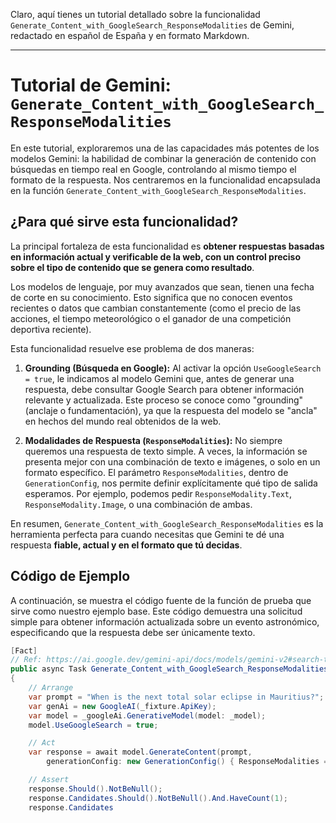 Claro, aquí tienes un tutorial detallado sobre la funcionalidad `Generate_Content_with_GoogleSearch_ResponseModalities` de Gemini, redactado en español de España y en formato Markdown.

---

# Tutorial de Gemini: `Generate_Content_with_GoogleSearch_ResponseModalities`

En este tutorial, exploraremos una de las capacidades más potentes de los modelos Gemini: la habilidad de combinar la generación de contenido con búsquedas en tiempo real en Google, controlando al mismo tiempo el formato de la respuesta. Nos centraremos en la funcionalidad encapsulada en la función `Generate_Content_with_GoogleSearch_ResponseModalities`.

## ¿Para qué sirve esta funcionalidad?

La principal fortaleza de esta funcionalidad es **obtener respuestas basadas en información actual y verificable de la web, con un control preciso sobre el tipo de contenido que se genera como resultado**.

Los modelos de lenguaje, por muy avanzados que sean, tienen una fecha de corte en su conocimiento. Esto significa que no conocen eventos recientes o datos que cambian constantemente (como el precio de las acciones, el tiempo meteorológico o el ganador de una competición deportiva reciente).

Esta funcionalidad resuelve ese problema de dos maneras:

1.  **Grounding (Búsqueda en Google):** Al activar la opción `UseGoogleSearch = true`, le indicamos al modelo Gemini que, antes de generar una respuesta, debe consultar Google Search para obtener información relevante y actualizada. Este proceso se conoce como "grounding" (anclaje o fundamentación), ya que la respuesta del modelo se "ancla" en hechos del mundo real obtenidos de la web.

2.  **Modalidades de Respuesta (`ResponseModalities`):** No siempre queremos una respuesta de texto simple. A veces, la información se presenta mejor con una combinación de texto e imágenes, o solo en un formato específico. El parámetro `ResponseModalities`, dentro de `GenerationConfig`, nos permite definir explícitamente qué tipo de salida esperamos. Por ejemplo, podemos pedir `ResponseModality.Text`, `ResponseModality.Image`, o una combinación de ambas.

En resumen, `Generate_Content_with_GoogleSearch_ResponseModalities` es la herramienta perfecta para cuando necesitas que Gemini te dé una respuesta **fiable, actual y en el formato que tú decidas**.

## Código de Ejemplo

A continuación, se muestra el código fuente de la función de prueba que sirve como nuestro ejemplo base. Este código demuestra una solicitud simple para obtener información actualizada sobre un evento astronómico, especificando que la respuesta debe ser únicamente texto.

```csharp
[Fact]
// Ref: https://ai.google.dev/gemini-api/docs/models/gemini-v2#search-tool
public async Task Generate_Content_with_GoogleSearch_ResponseModalities()
{
    // Arrange
    var prompt = "When is the next total solar eclipse in Mauritius?";
    var genAi = new GoogleAI(_fixture.ApiKey);
    var model = _googleAi.GenerativeModel(model: _model);
    model.UseGoogleSearch = true;

    // Act
    var response = await model.GenerateContent(prompt,
        generationConfig: new GenerationConfig() { ResponseModalities = [ResponseModality.Text] });

    // Assert
    response.Should().NotBeNull();
    response.Candidates.Should().NotBeNull().And.HaveCount(1);
    response.Candidates